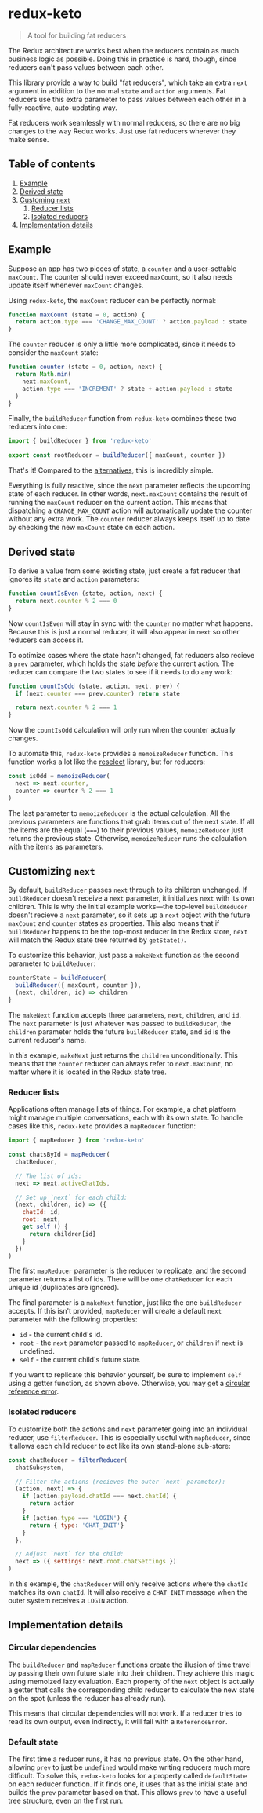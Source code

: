 # redux-keto

> A tool for building fat reducers

The Redux architecture works best when the reducers contain as much business logic as possible. Doing this in practice is hard, though, since reducers can't pass values between each other.

This library provide a way to build "fat reducers", which take an extra `next` argument in addition to the normal `state` and `action` arguments. Fat reducers use this extra parameter to pass values between each other in a fully-reactive, auto-updating way.

Fat reducers work seamlessly with normal reducers, so there are no big changes to the way Redux works. Just use fat reducers wherever they make sense.

## Table of contents
1. [Example](#example)
2. [Derived state](#derived-state)
3. [Customing `next`](#customizing-next)
   1. [Reducer lists](#reducer-lists)
   1. [Isolated reducers](#isolated-reducers)
4. [Implementation details](#implementation-details)

## Example

Suppose an app has two pieces of state, a `counter` and a user-settable `maxCount`. The counter should never exceed `maxCount`, so it also needs update itself whenever `maxCount` changes.

Using `redux-keto`, the `maxCount` reducer can be perfectly normal:

```js
function maxCount (state = 0, action) {
  return action.type === 'CHANGE_MAX_COUNT' ? action.payload : state
}
```

The `counter` reducer is only a little more complicated, since it needs to consider the `maxCount` state:

```js
function counter (state = 0, action, next) {
  return Math.min(
    next.maxCount,
    action.type === 'INCREMENT' ? state + action.payload : state
  )
}
```

Finally, the `buildReducer` function from `redux-keto` combines these two reducers into one:

```js
import { buildReducer } from 'redux-keto'

export const rootReducer = buildReducer({ maxCount, counter })
```

That's it! Compared to the [alternatives](https://github.com/Airbitz/redux-keto/blob/master/docs/bad-alternatives.md), this is incredibly simple.

Everything is fully reactive, since the `next` parameter reflects the upcoming state of each reducer. In other words, `next.maxCount` contains the result of running the `maxCount` reducer on the current action. This means that dispatching a `CHANGE_MAX_COUNT` action will automatically update the counter without any extra work. The `counter` reducer always keeps itself up to date by checking the new `maxCount` state on each action.

## Derived state

To derive a value from some existing state, just create a fat reducer that ignores its `state` and `action` parameters:

```js
function countIsEven (state, action, next) {
  return next.counter % 2 === 0
}
```

Now `countIsEven` will stay in sync with the `counter` no matter what happens. Because this is just a normal reducer, it will also appear in `next` so other reducers can access it.

To optimize cases where the state hasn't changed, fat reducers also recieve a `prev` parameter, which holds the state *before* the current action. The reducer can compare the two states to see if it needs to do any work:

```js
function countIsOdd (state, action, next, prev) {
  if (next.counter === prev.counter) return state

  return next.counter % 2 === 1
}
```

Now the `countIsOdd` calculation will only run when the counter actually changes.

To automate this, `redux-keto` provides a `memoizeReducer` function. This function works a lot like the [reselect](https://github.com/reactjs/reselect) library, but for reducers:

```js
const isOdd = memoizeReducer(
  next => next.counter,
  counter => counter % 2 === 1
)
```

The last parameter to `memoizeReducer` is the actual calculation. All the previous parameters are functions that grab items out of the next state. If all the items are the equal (`===`) to their previous values, `memoizeReducer` just returns the previous state. Otherwise, `memoizeReducer` runs the calculation with the items as parameters.

## Customizing `next`

By default, `buildReducer` passes `next` through to its children unchanged. If `buildReducer` doesn't receive a `next` parameter, it initializes `next` with its own children. This is why the initial example works—the top-level `buildReducer` doesn't recieve a `next` parameter, so it sets up a `next` object with the future `maxCount` and `counter` states as properties. This also means that if `buildReducer` happens to be the top-most reducer in the Redux store, `next` will match the Redux state tree returned by `getState()`.

To customize this behavior, just pass a `makeNext` function as the second parameter to `buildReducer`:

```js
counterState = buildReducer(
  buildReducer({ maxCount, counter }),
  (next, children, id) => children
}
```

The `makeNext` function accepts three parameters, `next`, `children`, and `id`. The `next` parameter is just whatever was passed to `buildReducer`, the `children` parameter holds the future `buildReducer` state, and `id` is the current reducer's name.

In this example, `makeNext` just returns the `children` unconditionally. This means that the `counter` reducer can always refer to `next.maxCount`, no matter where it is located in the Redux state tree.

### Reducer lists

Applications often manage lists of things. For example, a chat platform might manage multiple conversations, each with its own state. To handle cases like this, `redux-keto` provides a `mapReducer` function:

```js
import { mapReducer } from 'redux-keto'

const chatsById = mapReducer(
  chatReducer,

  // The list of ids:
  next => next.activeChatIds,

  // Set up `next` for each child:
  (next, children, id) => ({
    chatId: id,
    root: next,
    get self () {
      return children[id]
    }
  })
)
```

The first `mapReducer` parameter is the reducer to replicate, and the second parameter returns a list of ids. There will be one `chatReducer` for each unique id (duplicates are ignored).

The final parameter is a `makeNext` function, just like the one `buildReducer` accepts. If this isn't provided, `mapReducer` will create a default `next` parameter with the following properties:

* `id` - the current child's id.
* `root` - the `next` parameter passed to `mapReducer`, or `children` if `next` is undefined.
* `self` - the current child's future state.

If you want to replicate this behavior yourself, be sure to implement `self` using a getter function, as shown above. Otherwise, you may get a [circular reference error](#circular-dependencies).

### Isolated reducers

To customize both the actions and `next` parameter going into an individual reducer, use `filterReducer`. This is especially useful with `mapReducer`, since it allows each child reducer to act like its own stand-alone sub-store:

```js
const chatReducer = filterReducer(
  chatSubsystem,

  // Filter the actions (recieves the outer `next` parameter):
  (action, next) => {
    if (action.payload.chatId === next.chatId) {
      return action
    }
    if (action.type === 'LOGIN') {
      return { type: 'CHAT_INIT'}
    }
  },

  // Adjust `next` for the child:
  next => ({ settings: next.root.chatSettings })
)
```

In this example, the `chatReducer` will only receive actions where the `chatId` matches its own `chatId`. It will also receive a `CHAT_INIT` message when the outer system receives a `LOGIN` action.

## Implementation details

### Circular dependencies

The `buildReducer` and `mapReducer` functions create the illusion of time travel by passing their own future state into their children. They achieve this magic using memoized lazy evaluation. Each property of the `next` object is actually a getter that calls the corresponding child reducer to calculate the new state on the spot (unless the reducer has already run).

This means that circular dependencies will not work. If a reducer tries to read its own output, even indirectly, it will fail with a `ReferenceError`.

### Default state

The first time a reducer runs, it has no previous state. On the other hand, allowing `prev` to just be `undefined` would make writing reducers much more difficult. To solve this, `redux-keto` looks for a property called `defaultState` on each reducer function. If it finds one, it uses that as the initial state and builds the `prev` parameter based on that. This allows `prev` to have a useful tree structure, even on the first run.
